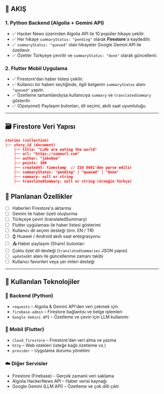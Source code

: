 ## 🧩 AKIŞ

### 1. Python Backend (Algolia + Gemini API)
- ✅ Hacker News üzerinden Algolia API ile 10 popüler hikaye çekilir.
- ✅ Her hikaye `summaryStatus: "pending"` olarak **Firestore**'a kaydedilir.
- ✅ `summaryStatus: "queued"` olan hikayeler Google Gemini API ile özetlenir.
- ✅ Özetler Türkçeye çevrilir ve `summaryStatus: "done"` olarak güncellenir.

### 2. Flutter Mobil Uygulama
- ✅ Firestore'dan haber listesi çekilir.
- ✅ Kullanıcı bir haberi seçtiğinde, ilgili belgenin `summaryStatus` alanı `"queued"` yapılır.
- ✅ Özetleme tamamlandıysa kullanıcıya `summary` ve `translatedSummary` gösterilir.
- ✅ (Opsiyonel) Paylaşım butonları, dil seçimi, akıllı saat uyumluluğu.

---

## 🗃️ Firestore Veri Yapısı

```json
stories (collection)
├── story_id (document)
    ├── title: "LLMs are eating the world"
    ├── url: "https://someurl.com"
    ├── author: "johnDoe"
    ├── points: 300
    ├── createdAt: timestamp  // ISO 8601'den parse edilir
    ├── summaryStatus: "pending" | "queued" | "done"
    ├── summary: null or string
    ├── translatedSummary: null or string (örneğin Türkçe)
```

## 🧩 Planlanan Özellikler

- [ ] Haberleri Firestore'a aktarma
- [ ] Gemini ile haber özeti oluşturma
- [ ] Türkçeye çeviri (translatedSummary)
- [ ] Flutter uygulaması ile haber listesi gösterimi
- [ ] Kullanıcı dil seçimi desteği (örn. EN / TR)
- [ ] ⌚ Huawei / Android akıllı saat entegrasyonu
- [ ] 📤 Haber paylaşım (Share) butonları
- [ ] Çoklu özet dil desteği (`translatedSummaries` JSON yapısı)
- [ ] `updatedAt` alanı ile güncellenme zamanı takibi
- [ ] Kullanıcı favorileri veya yer imleri desteği

---

## 🧠 Kullanılan Teknolojiler

### 🔧 Backend (Python)
- `requests` – Algolia & Gemini API'den veri çekmek için
- `firebase-admin` – Firestore bağlantısı ve belge işlemleri
- `Google Gemini API` – Özetleme ve çeviri için LLM kullanımı

### 📱 Mobil (Flutter)
- `cloud_firestore` – Firestore'dan veri alma ve yazma
- `http` – Web istekleri (isteğe bağlı özetleme vs.)
- `provider` – Uygulama durumu yönetimi

### ☁️ Diğer Servisler
- Firestore (Firebase) – Gerçek zamanlı veri saklama
- Algolia HackerNews API – Haber verisi kaynağı
- Google Gemini (LLM API) – Özetleme ve çok dilli çıktı
